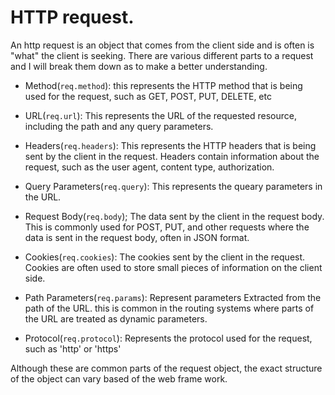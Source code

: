 # HTTP request. 

An http request is an object that comes from the client side and is often is "what" the client is seeking. There are various different parts to a request and I will break them down as to make a better understanding.

- Method(`req.method`):
    this represents the HTTP method that is being used for the request, such as GET, POST, PUT, DELETE, etc

- URL(`req.url`):
    This represents the URL of the requested resource, including the path and any query parameters.

- Headers(`req.headers`):
    This represents the HTTP headers that is being sent by the client in the request. Headers contain information about the request, such as the user agent, content type, authorization.

- Query Parameters(`req.query`):
    This represents the queary parameters in the URL.

- Request Body(`req.body`);
    The data sent by the client in the request body. This is commonly used for POST, PUT, and other requests where the data is sent in the request body, often in JSON format.

- Cookies(`req.cookies`):
    The cookies sent by the client in the request. Cookies are often used to store small pieces of information on the client side.

- Path Parameters(`req.params`):
    Represent parameters Extracted from the path of the URL. this is common in the routing systems where parts of the URL are treated as dynamic parameters.

- Protocol(`req.protocol`):
    Represents the protocol used for the request, such as 'http' or 'https'

Although these are common parts of the request object, the exact structure of the object can vary based of the web frame work. 